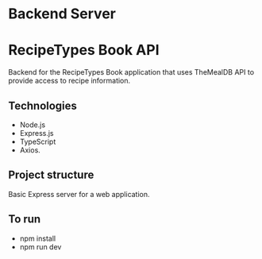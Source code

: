 # Backend Server
# RecipeTypes Book API

Backend for the RecipeTypes Book application that uses TheMealDB API to provide access to recipe information.

## Technologies

- Node.js
- Express.js
- TypeScript
- Axios.

## Project structure
Basic Express server for a web application.

## To run
- npm install
- npm run dev